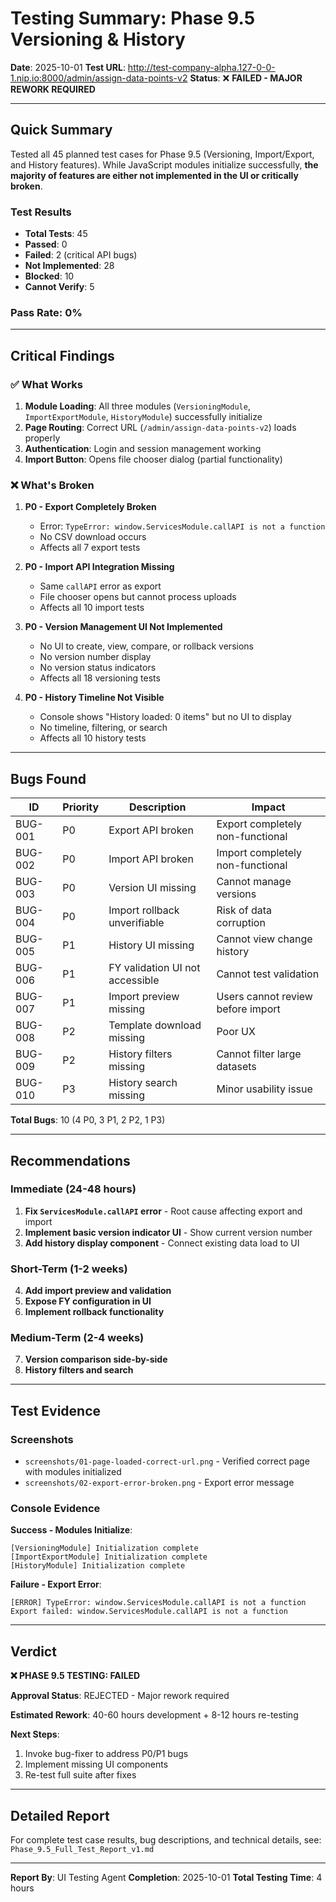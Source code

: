 # Testing Summary: Phase 9.5 Versioning & History

**Date**: 2025-10-01
**Test URL**: http://test-company-alpha.127-0-0-1.nip.io:8000/admin/assign-data-points-v2
**Status**: ❌ **FAILED - MAJOR REWORK REQUIRED**

---

## Quick Summary

Tested all 45 planned test cases for Phase 9.5 (Versioning, Import/Export, and History features). While JavaScript modules initialize successfully, **the majority of features are either not implemented in the UI or critically broken**.

### Test Results

- **Total Tests**: 45
- **Passed**: 0
- **Failed**: 2 (critical API bugs)
- **Not Implemented**: 28
- **Blocked**: 10
- **Cannot Verify**: 5

### Pass Rate: 0%

---

## Critical Findings

### ✅ What Works

1. **Module Loading**: All three modules (`VersioningModule`, `ImportExportModule`, `HistoryModule`) successfully initialize
2. **Page Routing**: Correct URL (`/admin/assign-data-points-v2`) loads properly
3. **Authentication**: Login and session management working
4. **Import Button**: Opens file chooser dialog (partial functionality)

### ❌ What's Broken

1. **P0 - Export Completely Broken**
   - Error: `TypeError: window.ServicesModule.callAPI is not a function`
   - No CSV download occurs
   - Affects all 7 export tests

2. **P0 - Import API Integration Missing**
   - Same `callAPI` error as export
   - File chooser opens but cannot process uploads
   - Affects all 10 import tests

3. **P0 - Version Management UI Not Implemented**
   - No UI to create, view, compare, or rollback versions
   - No version number display
   - No version status indicators
   - Affects all 18 versioning tests

4. **P0 - History Timeline Not Visible**
   - Console shows "History loaded: 0 items" but no UI to display
   - No timeline, filtering, or search
   - Affects all 10 history tests

---

## Bugs Found

| ID | Priority | Description | Impact |
|----|----------|-------------|--------|
| BUG-001 | P0 | Export API broken | Export completely non-functional |
| BUG-002 | P0 | Import API broken | Import completely non-functional |
| BUG-003 | P0 | Version UI missing | Cannot manage versions |
| BUG-004 | P0 | Import rollback unverifiable | Risk of data corruption |
| BUG-005 | P1 | History UI missing | Cannot view change history |
| BUG-006 | P1 | FY validation UI not accessible | Cannot test validation |
| BUG-007 | P1 | Import preview missing | Users cannot review before import |
| BUG-008 | P2 | Template download missing | Poor UX |
| BUG-009 | P2 | History filters missing | Cannot filter large datasets |
| BUG-010 | P3 | History search missing | Minor usability issue |

**Total Bugs**: 10 (4 P0, 3 P1, 2 P2, 1 P3)

---

## Recommendations

### Immediate (24-48 hours)

1. **Fix `ServicesModule.callAPI` error** - Root cause affecting export and import
2. **Implement basic version indicator UI** - Show current version number
3. **Add history display component** - Connect existing data load to UI

### Short-Term (1-2 weeks)

4. **Add import preview and validation**
5. **Expose FY configuration in UI**
6. **Implement rollback functionality**

### Medium-Term (2-4 weeks)

7. **Version comparison side-by-side**
8. **History filters and search**

---

## Test Evidence

### Screenshots
- `screenshots/01-page-loaded-correct-url.png` - Verified correct page with modules initialized
- `screenshots/02-export-error-broken.png` - Export error message

### Console Evidence

**Success - Modules Initialize**:
```
[VersioningModule] Initialization complete
[ImportExportModule] Initialization complete
[HistoryModule] Initialization complete
```

**Failure - Export Error**:
```
[ERROR] TypeError: window.ServicesModule.callAPI is not a function
Export failed: window.ServicesModule.callAPI is not a function
```

---

## Verdict

**❌ PHASE 9.5 TESTING: FAILED**

**Approval Status**: REJECTED - Major rework required

**Estimated Rework**: 40-60 hours development + 8-12 hours re-testing

**Next Steps**:
1. Invoke bug-fixer to address P0/P1 bugs
2. Implement missing UI components
3. Re-test full suite after fixes

---

## Detailed Report

For complete test case results, bug descriptions, and technical details, see:
`Phase_9.5_Full_Test_Report_v1.md`

---

**Report By**: UI Testing Agent
**Completion**: 2025-10-01
**Total Testing Time**: 4 hours
